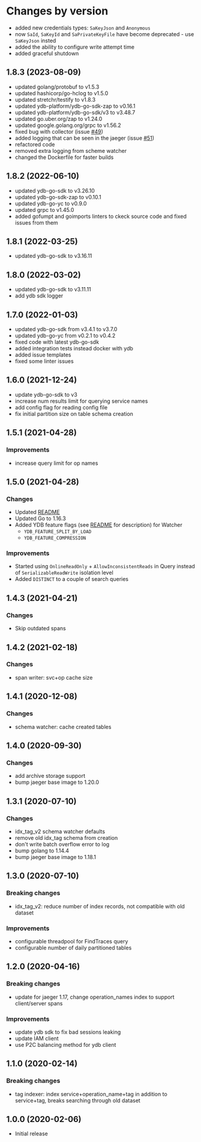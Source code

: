 # Changes by version

* added new credentials types: `SaKeyJson` and `Anonymous`
* now `SaId`, `SaKeyId` and `SaPrivateKeyFile` have become deprecated - use `SaKeyJson` insted
* added the ability to configure write attempt time
* added graceful shutdown

1.8.3 (2023-08-09)
------------------

* updated golang/protobuf to v1.5.3
* updated hashicorp/go-hclog to v1.5.0
* updated stretchr/testify to v1.8.3
* updated ydb-platform/ydb-go-sdk-zap to v0.16.1
* updated ydb-platform/ydb-go-sdk/v3 to v3.48.7
* updated go.uber.org/zap to v1.24.0
* updated google.golang.org/grpc to v1.56.2
* fixed bug with collector (issue [#49](https://github.com/ydb-platform/jaeger-ydb-store/issues/49))
* added logging that can be seen in the jaeger (issue [#51](https://github.com/ydb-platform/jaeger-ydb-store/issues/51))
* refactored code
* removed extra logging from scheme watcher
* changed the Dockerfile for faster builds

1.8.2 (2022-06-10)
------------------

* updated ydb-go-sdk to v3.26.10
* updated ydb-go-sdk-zap to v0.10.1
* updated ydb-go-yc to v0.9.0
* updated grpc to v1.45.0
* added gofumpt and goimports linters to ckeck source code and fixed issues from them

1.8.1 (2022-03-25)
------------------

* updated ydb-go-sdk to v3.16.11

1.8.0 (2022-03-02)
------------------

* updated ydb-go-sdk to v3.11.11
* add ydb sdk logger

1.7.0 (2022-01-03)
------------------

* updated ydb-go-sdk from v3.4.1 to v3.7.0
* updated ydb-go-yc from v0.2.1 to v0.4.2
* fixed code with latest ydb-go-sdk
* added integration tests instead docker with ydb
* added issue templates
* fixed some linter issues

1.6.0 (2021-12-24)
------------------

* update ydb-go-sdk to v3
* increase num results limit for querying service names
* add config flag for reading config file
* fix initial partition size on table schema creation

1.5.1 (2021-04-28)
------------------

### Improvements
* increase query limit for op names

1.5.0 (2021-04-28)
------------------

### Changes
* Updated [README](README.md)
* Updated Go to 1.16.3
* Added YDB feature flags (see [README](README.md) for description) for Watcher
  - `YDB_FEATURE_SPLIT_BY_LOAD`
  - `YDB_FEATURE_COMPRESSION`

### Improvements
* Started using `OnlineReadOnly` + `AllowInconsistentReads` in Query
  instead of `SerializableReadWrite` isolation level
* Added `DISTINCT` to a couple of search queries 

1.4.3 (2021-04-21)
------------------

### Changes
* Skip outdated spans

1.4.2 (2021-02-18)
------------------

### Changes
* span writer: svc+op cache size

1.4.1 (2020-12-08)
------------------

### Changes
* schema watcher: cache created tables

1.4.0 (2020-09-30)
------------------

### Changes
* add archive storage support
* bump jaeger base image to 1.20.0

1.3.1 (2020-07-10)
------------------

### Changes
* idx_tag_v2 schema watcher defaults
* remove old idx_tag schema from creation
* don't write batch overflow error to log
* bump golang to 1.14.4
* bump jaeger base image to 1.18.1

1.3.0 (2020-07-10)
------------------

### Breaking changes
* idx_tag_v2: reduce number of index records, not compatible with old dataset

### Improvements
* configurable threadpool for FindTraces query
* configurable number of daily partitioned tables

1.2.0 (2020-04-16)
------------------

### Breaking changes
* update for jaeger 1.17, change operation_names index to support client/server spans

### Improvements
* update ydb sdk to fix bad sessions leaking
* update IAM client
* use P2C balancing method for ydb client


1.1.0 (2020-02-14)
------------------


### Breaking changes
* tag indexer: index service+operation_name+tag in addition to service+tag, breaks searching through old dataset

1.0.0 (2020-02-06)
------------------
* Initial release
